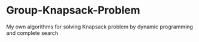 # Group-Knapsack-Problem
My own algorithms for solving Knapsack problem by dynamic programming and complete search
